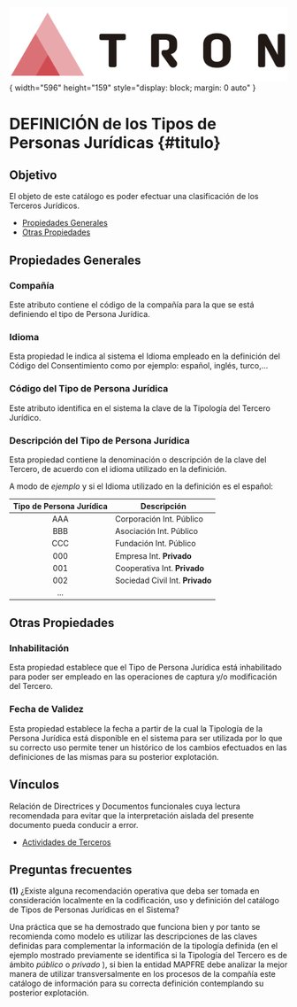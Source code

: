 ![Imagen LOGO](./00-Imagen/logo-TRON.png){ width="596" height="159" style="display: block; margin: 0 auto" }

# DEFINICIÓN de los Tipos de Personas Jurídicas {#titulo}

## Objetivo

El objeto de este catálogo es poder efectuar una clasificación de los Terceros Jurídicos.

- [Propiedades Generales](#propiedades-generales)
- [Otras Propiedades](#otras-propiedades)

## Propiedades Generales

### **Compañía**

Este atributo contiene el código de la compañía para la que se está definiendo el tipo de Persona Jurídica.

### **Idioma**

Esta propiedad le indica al sistema el Idioma empleado en la definición del Código del Consentimiento como por ejemplo: español, inglés, turco,...

### **Código del Tipo de Persona Jurídica**

Este atributo identifica en el sistema la clave de la Tipología del Tercero Jurídico.

### **Descripción del Tipo de Persona Jurídica**

Esta propiedad contiene la denominación o descripción de la clave del Tercero, de acuerdo con el idioma utilizado en la definición.

A modo de *ejemplo* y si el Idioma utilizado en la definición es el español:

| Tipo de Persona Jurídica | Descripción                     |
| :-----------:            | -----------                     |
| AAA                      | Corporación Int. Público        |
| BBB                      | Asociación Int. Público         |
| CCC                      | Fundación Int. Público          |
| 000                      | Empresa Int. **Privado**        |
| 001                      | Cooperativa Int. **Privado**    |
| 002                      | Sociedad Civil Int. **Privado** |
| ...

## Otras Propiedades

### **Inhabilitación**

Esta propiedad establece que el Tipo de Persona Jurídica está inhabilitado para poder ser empleado en las operaciones de captura y/o modificación del Tercero.

### **Fecha de Validez**

Esta propiedad establece la fecha a partir de la cual la Tipología de la Persona Jurídica está disponible en el sistema para ser utilizada por lo que su correcto uso permite tener un histórico de los cambios efectuados en las definiciones de las mismas para su posterior explotación.

## Vínculos

Relación de Directrices y Documentos funcionales cuya lectura recomendada para evitar que la interpretación aislada del presente documento pueda conducir a error.

- [Actividades de Terceros](./DEFINICION-de-Actividad.md#titulo)

## Preguntas frecuentes

**(1)** ¿Existe alguna recomendación operativa que deba ser tomada en consideración localmente en la codificación, uso y definición del catálogo de Tipos de Personas Jurídicas en el Sistema?

Una práctica que se ha demostrado que funciona bien y por tanto se recomienda como modelo es utilizar las descripciones de las claves definidas para complementar la información de la tipología definida (en el ejemplo mostrado previamente se identifica si la Tipología del Tercero es de ámbito *público* o *privado* ), si bien la entidad MAPFRE debe analizar la mejor manera de utilizar transversalmente en los procesos de la compañía este catálogo de información para su correcta definición contemplando su posterior explotación. 

[Tabla TRON: DF_THP_NWT_XX_CGT con CGT_TYP_VAL =1]:<>